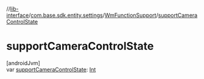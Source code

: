 //[lib-interface](../../../index.md)/[com.base.sdk.entity.settings](../index.md)/[WmFunctionSupport](index.md)/[supportCameraControlState](support-camera-control-state.md)

# supportCameraControlState

[androidJvm]\
var [supportCameraControlState](support-camera-control-state.md): [Int](https://kotlinlang.org/api/latest/jvm/stdlib/kotlin/-int/index.html)
